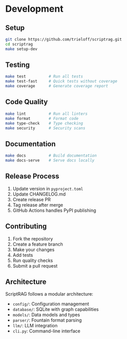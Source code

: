 # Development

## Setup

```bash
git clone https://github.com/trieloff/scriptrag.git
cd scriptrag
make setup-dev
```

## Testing

```bash
make test          # Run all tests
make test-fast     # Quick tests without coverage
make coverage      # Generate coverage report
```

## Code Quality

```bash
make lint          # Run all linters
make format        # Format code
make type-check    # Type checking
make security      # Security scans
```

## Documentation

```bash
make docs          # Build documentation
make docs-serve    # Serve docs locally
```

## Release Process

1. Update version in `pyproject.toml`
2. Update CHANGELOG.md
3. Create release PR
4. Tag release after merge
5. GitHub Actions handles PyPI publishing

## Contributing

1. Fork the repository
2. Create a feature branch
3. Make your changes
4. Add tests
5. Run quality checks
6. Submit a pull request

## Architecture

ScriptRAG follows a modular architecture:

- `config/`: Configuration management
- `database/`: SQLite with graph capabilities
- `models/`: Data models and types
- `parser/`: Fountain format parsing
- `llm/`: LLM integration
- `cli.py`: Command-line interface

